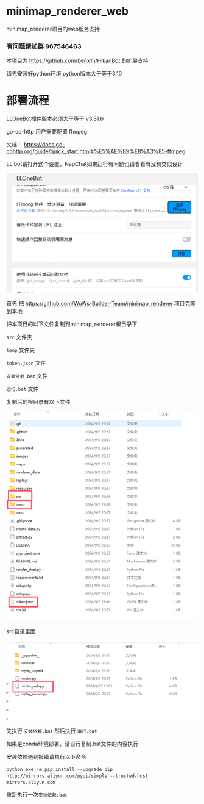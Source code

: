 # minimap_renderer_web

minimap_renderer项目的web服务支持

### 有问题请加群 967546463

本项目为 https://github.com/benx1n/HikariBot 的扩展支持

请先安装好python环境 python版本大于等于3.10

# 部署流程

LLOneBot插件版本必须大于等于 v3.31.6

go-cq-http 用户需要配置 ffmpeg 

文档： https://docs.go-cqhttp.org/guide/quick_start.html#%E5%AE%89%E8%A3%85-ffmpeg

LL bot请打开这个设置，NapChat如果运行有问题也请看看有没有类似设计

![deed24829cb2739d7855fc3e29e1edde.png](temp%2Fdeed24829cb2739d7855fc3e29e1edde.png)

首先 把 https://github.com/WoWs-Builder-Team/minimap_renderer 项目克隆到本地

把本项目的以下文件复制到minimap_renderer根目录下

`src` 文件夹

`temp` 文件夹

`token.json` 文件

`安装依赖.bat` 文件

`运行.bat` 文件

复制后的根目录有以下文件

![257368cc83c92fe8dcd18558b2644816.png](temp%2F257368cc83c92fe8dcd18558b2644816.png)

src目录里面

![00b17fe4ce2e4966dbed620093b66f79.png](temp%2F00b17fe4ce2e4966dbed620093b66f79.png)


先执行 `安装依赖.bat` 然后执行 `运行.bat`

如果是conda环境部署，请自行复制.bat文件的内容执行

安装依赖遇到报错请执行以下命令

`python.exe -m pip install --upgrade pip http://mirrors.aliyun.com/pypi/simple --trusted-host mirrors.aliyun.com`

重新执行一次`安装依赖.bat`